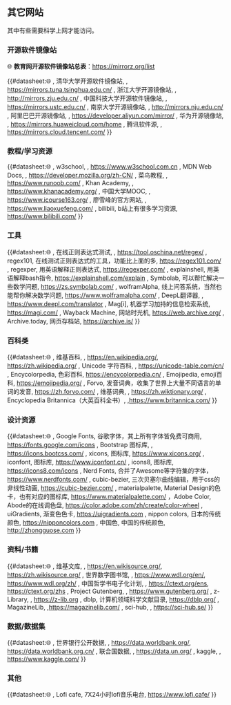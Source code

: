 ## 其它网站

其中有些需要科学上网才能访问。

### 开源软件镜像站

🌐 **教育网开源软件镜像站总表**：https://mirrorz.org/list

{{#datasheet:🌐
, 清华大学开源软件镜像站, , https://mirrors.tuna.tsinghua.edu.cn/
, 浙江大学开源镜像站, , http://mirrors.zju.edu.cn/
, 中国科技大学开源软件镜像站, , https://mirrors.ustc.edu.cn/
, 南京大学开源镜像站, , http://mirrors.nju.edu.cn/
, 阿里巴巴开源镜像站, , https://developer.aliyun.com/mirror/
, 华为开源镜像站, , https://mirrors.huaweicloud.com/home
, 腾讯软件源, , https://mirrors.cloud.tencent.com/
}}

### 教程/学习资源

{{#datasheet:🌐
, w3school, , https://www.w3school.com.cn
, MDN Web Docs, , https://developer.mozilla.org/zh-CN/
, 菜鸟教程, , https://www.runoob.com/
, Khan Academy, , https://www.khanacademy.org/
, 中国大学MOOC, , https://www.icourse163.org/
, 廖雪峰的官方网站, , https://www.liaoxuefeng.com/
, bilibili, b站上有很多学习资源, https://www.bilibili.com/
}}

### 工具

{{#datasheet:🌐
, 在线正则表达式测试, , https://tool.oschina.net/regex/
, regex101, 在线测试正则表达式的工具，功能比上面的多, https://regex101.com/
, regexper, 用英语解释正则表达式, https://regexper.com/
, explainshell, 用英语解释bash指令, https://explainshell.com/explain
, Symbolab, 可以帮忙解决一些数学问题, https://zs.symbolab.com/
, wolframAlpha, 线上问答系统，当然也能帮你解决数学问题, https://www.wolframalpha.com/
, DeepL翻译器, , https://www.deepl.com/translator
, Mag[i], 机器学习加持的信息检索系统, https://magi.com/
, Wayback Machine, 网站时光机, https://web.archive.org/
, Archive.today, 网页存档站, https://archive.is/
}}

### 百科类

{{#datasheet:🌐
, 维基百科, , https://en.wikipedia.org/, https://zh.wikipedia.org/
, Unicode 字符百科, , https://unicode-table.com/cn/
, Encycolorpedia, 色彩百科, https://encycolorpedia.cn/
, Emojipedia, emoji百科, https://emojipedia.org/
, Forvo, 发音词典，收集了世界上大量不同语言的单词的发音, https://zh.forvo.com/
, 维基词典, , https://zh.wiktionary.org/
, Encyclopedia Britannica（大英百科全书）, ,https://www.britannica.com/
}}

### 设计资源

{{#datasheet:🌐
, Google Fonts, 谷歌字体，其上所有字体皆免费可商用, https://fonts.google.com/icons
, Bootstrap 图标库, , https://icons.bootcss.com/
, xicons, 图标库, https://www.xicons.org/
, iconfont, 图标库, https://www.iconfont.cn/
, icons8, 图标库, https://icons8.com/icons
, Nerd Fonts, 合并了Awesome等字符集的字体，https://www.nerdfonts.com/
, cubic-bezier, 三次贝塞尔曲线编辑，用于css的非线性动画, https://cubic-bezier.com/
, materialpalette, Material Design的色卡，也有对应的图标库, https://www.materialpalette.com/
，Adobe Color, Abode的在线调色盘, https://color.adobe.com/zh/create/color-wheel
, uiGradients, 渐变色色卡, https://uigradients.com
, nippon colors, 日本的传统颜色, https://nipponcolors.com
, 中国色, 中国的传统颜色, http://zhongguose.com
}}

### 资料/书籍

{{#datasheet:🌐
, 维基文库, , https://en.wikisource.org/, https://zh.wikisource.org/
, 世界数字图书馆, , https://www.wdl.org/en/, https://www.wdl.org/zh/
, 中国哲学书电子化计划, , https://ctext.org/ens, https://ctext.org/zhs
, Project Gutenberg, , https://www.gutenberg.org/
, z-Library, , https://z-lib.org
, dblp, 计算机领域科学文献目录, https://dblp.org/
, MagazineLib, ,https://magazinelib.com/
, sci-hub, , https://sci-hub.se/
}}

### 数据/数据集

{{#datasheet:🌐
, 世界银行公开数据, , https://data.worldbank.org/, https://data.worldbank.org.cn/
, 联合国数据, , https://data.un.org/
, kaggle, , https://www.kaggle.com/
}}

### 其他
{{#datasheet:🌐
, Lofi cafe, 7X24小时lofi音乐电台, https://www.lofi.cafe/
}}
